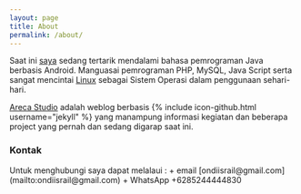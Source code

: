 ```yaml
---
layout: page
title: About
permalink: /about/
---
```

Saat ini [saya](https://plus.google.com/+RailOndi) sedang tertarik mendalami bahasa pemrograman Java berbasis Android. Manguasai pemrograman PHP, MySQL, Java Script serta sangat mencintai [Linux](https://www.debian.org/) sebagai Sistem Operasi dalam penggunaan sehari-hari.

[Areca Studio](https://arecastudio.github.io/) adalah weblog berbasis {% include icon-github.html username="jekyll" %} yang manampung informasi kegiatan dan beberapa project yang pernah dan sedang digarap saat ini.

<h3>Kontak</h3>
Untuk menghubungi saya dapat melalaui :
+ email [ondiisrail@gmail.com](mailto:ondiisrail@gmail.com)
+ WhatsApp +6285244444830